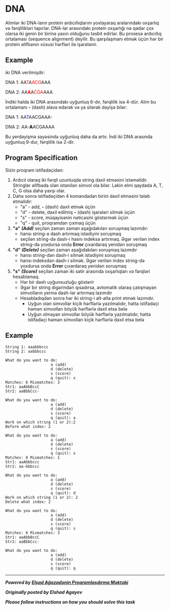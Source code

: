 # DNA

Alimlər iki DNA-ların protein ardıcıllıqlarını yoxlayaraq aralarındakı oxşarlıq və fərqlilikləri tapırlar. DNA-lar arasındakı protein oxşarlığı nə qədər çox olarsa iki genin bir birinə yaxın olduğunu təsbit edirlər. Bu prosesə ardıcıllıq ortalaması (sequence alignment) deyilir. Bu qarşılaşmanı etmək üçün hər bir protein əlifbanın xüsusi hərfləri ilə işarələnir. 

## Example

iki DNA verilmişdir:

DNA 1: AA<span style="color:red;">T</span>A<span style="color:red;">ACG</span>AAA

DNA 2: AA<span style="color:red;font-weight:bold;">A</span>A<span style="color:red;">CGA</span>AAA

İndiki halda iki DNA arasındakı uyğunluq 6-dır, fərqlilik isə 4-dür.
Alim bu ortalamanı **-** (dash) əlavə edərək və ya silərək dəyişə bilər:

DNA 1: AA<span style="color:blue;">T</span>AACGAAA<span style="color:blue;">-</span>

DNA 2: AA<span style="color:blue;">-</span><span style="color:black;font-weight:bold;">A</span>ACGAAAA

Bu yerdəyişmə sayəsində uyğunluq daha da artır. İndi iki DNA arasında uyğunluq 9-dur, fərqlilik isə 2-dir.

## Program Specification

Sizin proqram istifadəçidən:

1. Ardıcıl olaraq iki fərqli uzunluqda string daxil etməsini istəməlidir. Stringlər əlifbada olan istənilən simvol ola bilər. Lakin elmi qaydada A, T, C, G olsa daha yaxşı olar.
2. Daha sonra istifadəçidən 4 komandadan birini daxil etməsini tələb etməlidir:
    - "a" - add, **-** (dash) daxil etmək üçün
    - "d" - delete, daxil edilmiş **-** (dash) işarələri silmək üçün
    - "s" - score, müqayisənin nəticəsini göstərmək üçün
    - "q" - quit, proqramdan çıxmaq üçün
3. **"a"** ***(Add)*** seçilən zaman zaman aşağıdakıları soruşmaq lazımdır:
    - hansı string-ə dash artırmaq istədiyini soruşmaq
    - seçilən string-də dash-i hasnı indeksə artırmaq. Əgər verilən index string-də yoxdursa onda **Error** çıxardaraq yenidən soruşmaq
4. **"d"** ***(Delete)*** seçilən zaman aşağıdakıları soruşmaq lazımdır
    - hansı string-dən dash-i silmək istədiyini soruşmaq
    - hansı indeksdən dash-i silmək. Əgər verilən index string-də yoxdursa onda **Error** çıxardaraq yenidən soruşmaq
5. **"s"** ***(Score)*** seçilən zaman iki sətir arasında oxşarlıqları və fərqləri hesablamaq.
    - Hər bir dash uyğunsuzluğu göstərir
    - Əgər bir string digərindən qısadırsa, avtomatik olaraq çatışmayan simvolların yerinə dash-lər artırmaq lazımdır
    - Hesabladıqdan sonra hər iki string-i alt-alta print etmək lazımdır.
        - Uyğun olan simvollar kiçik hərflərlə yazılmalıdır, hətta istifadəçi həmən simvolları böyük hərflərlə daxil etsə belə
        - Uyğun olmayan simvollar böyük hərflərlə yazılmalıdır, hətta istifadəçi həmən simvolları kiçik hərflərlə daxil etsə belə

## Example

```
String 1: aaabbbccc
String 2: aabbbccc

What do you want to do:
                    a (add)
                    d (delete)
                    s (score)
                    q (quit): s
Matches: 6 Mismatches: 3
Str1: aaAbbBccC
Str2: aaBbbCcc-

What do you want to do:
                    a (add)
                    d (delete)
                    s (score)
                    q (quit): a
Work on which string (1 or 2):2
Before what index: 2

What do you want to do:
                    a (add)
                    d (delete)
                    s (score)
                    q (quit): s
Matches: 8 Mismatches: 1
Str1: aaAbbbccc
Str2: aa-bbbccc

What do you want to do:
                    a (add)
                    d (delete)
                    s (score)
                    q (quit): d
Work on which string (1 or 2): 2
Delete what index: 2

What do you want to do:
                    a (add)
                    d (delete)
                    s (score)
                    q (quit): s
Matches: 6 Mismatches: 3
Str1: aaAbbBccC
Str2: aaBbbCcc-

What do you want to do:
                    a (add)
                    d (delete)
                    s (score)
                    q (quit): q
```



---

***Powered by [Elşad Ağazadənin Proqramlaşdırma Məktəbi](https://elshadaghazade.com)***

***Originally posted by Elshad Agayev***

***Please follow instructions on how you should solve this task***